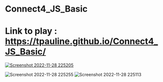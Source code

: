 # Connect4_JS_Basic

# Link to play : https://tpauline.github.io/Connect4_JS_Basic/


[![Screenshot 2022-11-28 225205](https://user-images.githubusercontent.com/73195686/204435373-09b2ac1b-fdcc-4bf0-b53c-b98e3b6f6bf6.png)](https://youtu.be/qtTe6Bu8Qsc)








![Screenshot 2022-11-28 225255](https://user-images.githubusercontent.com/73195686/204435494-0ecd1dc1-d198-4bf2-bf12-f16839be7030.png)
![Screenshot 2022-11-28 225113](https://user-images.githubusercontent.com/73195686/204435508-7968c79c-8be5-4b15-a036-1c874900396e.png)
